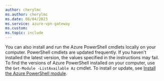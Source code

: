 ```yaml
---
author: cherylmc
ms.author: cherylmc
ms.date: 08/04/2023
ms.service: azure-vpn-gateway
ms.custom:
ms.topic: include
---
```

You can also install and run the Azure PowerShell cmdlets locally on your computer. PowerShell cmdlets are updated frequently. If you haven't installed the latest version, the values specified in the instructions may fail. To find the versions of Azure PowerShell installed on your computer, use the `Get-Module -ListAvailable Az` cmdlet. To install or update, see [Install the Azure PowerShell module](/powershell/azure/install-azure-powershell).
